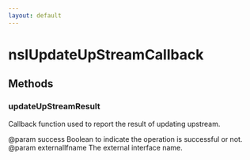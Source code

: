 ```yaml
---
layout: default
---
```


# nsIUpdateUpStreamCallback #

## Methods ##

### updateUpStreamResult ###

Callback function used to report the result of updating upstream.

@param success
       Boolean to indicate the operation is successful or not.
@param externalIfname
       The external interface name.

